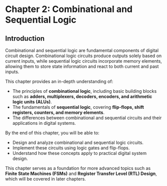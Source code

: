 # Chapter 2: Combinational and Sequential Logic

## Introduction
Combinational and sequential logic are fundamental components of digital circuit design. Combinational logic circuits produce outputs solely based on current inputs, while sequential logic circuits incorporate memory elements, allowing them to store state information and react to both current and past inputs.

This chapter provides an in-depth understanding of:

- The principles of **combinational logic**, including basic building blocks such as **adders, multiplexers, decoders, encoders, and arithmetic logic units (ALUs)**.
- The fundamentals of **sequential logic**, covering **flip-flops, shift registers, counters, and memory elements**.
- The differences between combinational and sequential circuits and their applications in digital systems.

By the end of this chapter, you will be able to:
- Design and analyze combinational and sequential logic circuits.
- Implement these circuits using logic gates and flip-flops.
- Understand how these concepts apply to practical digital system design.

This chapter serves as a foundation for more advanced topics such as **Finite State Machines (FSMs)** and **Register Transfer Level (RTL) Design**, which will be covered in later chapters.


